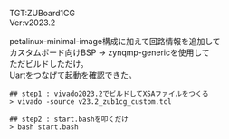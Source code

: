 TGT:ZUBoard1CG  
Ver:v2023.2  
  
petalinux-minimal-image構成に加えて回路情報を追加して  
カスタムボード向けBSP -> zynqmp-genericを使用して  
ただビルドしただけ。  
Uartをつなげて起動を確認できた。  

```
## step1 : vivado2023.2でビルドしてXSAファイルをつくる  
> vivado -source v23.2_zub1cg_custom.tcl

## step2 : start.bashを叩くだけ  
> bash start.bash  
```
